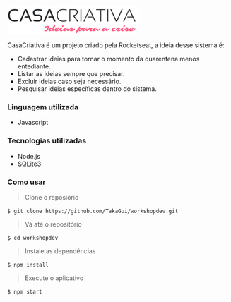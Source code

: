 ![image](/public/logo.png)

CasaCriativa é um projeto criado pela Rocketseat, a ideia desse sistema é:

  - Cadastrar ideias para tornar o momento da quarentena menos entediante.
  - Listar as ideias sempre que precisar.
  - Excluir ideias caso seja necessário.
  - Pesquisar ideias específicas dentro do sistema.

### Linguagem utilizada

  - Javascript

### Tecnologias utilizadas

  - Node.js
  - SQLite3

### Como usar

> Clone o reposiório
```shell
$ git clone https://github.com/TakaGui/workshopdev.git
```
> Vá até o repositório
```shell
$ cd workshopdev
```
> Instale as dependências
```shell
$ npm install
```
> Execute o aplicativo
```shell
$ npm start
```
